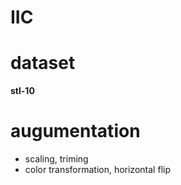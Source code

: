 # IIC

# dataset

**stl-10**

# augumentation
- scaling, triming
- color transformation, horizontal flip
